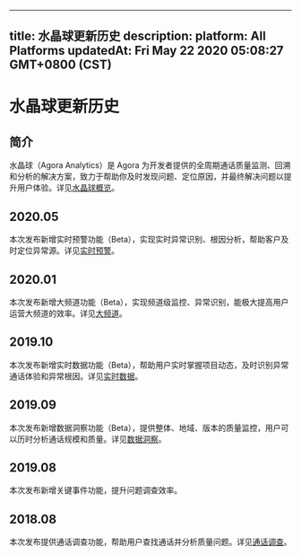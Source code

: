 
---
title: 水晶球更新历史
description: 
platform: All Platforms
updatedAt: Fri May 22 2020 05:08:27 GMT+0800 (CST)
---
# 水晶球更新历史
## 简介
水晶球（Agora Analytics）是 Agora 为开发者提供的全周期通话质量监测、回溯和分析的解决方案，致力于帮助你及时发现问题、定位原因，并最终解决问题以提升用户体验。详见[水晶球概览](../../cn/Agora%20Platform/aa_guide.md)。

## 2020.05

本次发布新增实时预警功能（Beta），实现实时异常识别、根因分析，帮助客户及时定位异常源。详见[实时预警](../../cn/Agora%20Platform/aa_realtime_alarm.md)。

## 2020.01

本次发布新增大频道功能（Beta），实现频道级监控、异常识别，能极大提高用户运营大频道的效率。详见[大频道](../../cn/Agora%20Platform/aa_big_channel.md)。

## 2019.10

本次发布新增实时数据功能（Beta），帮助用户实时掌握项目动态，及时识别异常通话体验和异常根因。详见[实时数据](../../cn/Agora%20Platform/aa_live_data.md)。

## 2019.09

本次发布新增数据洞察功能（Beta），提供整体、地域、版本的质量监控，用户可以历时分析通话规模和质量。详见[数据洞察](../../cn/Agora%20Platform/aa_data_insight.md)。

## 2019.08

本次发布新增关键事件功能，提升问题调查效率。

## 2018.08

本次发布提供通话调查功能，帮助用户查找通话并分析质量问题。详见[通话调查](../../cn/Agora%20Platform/aa_call_search.md)。
